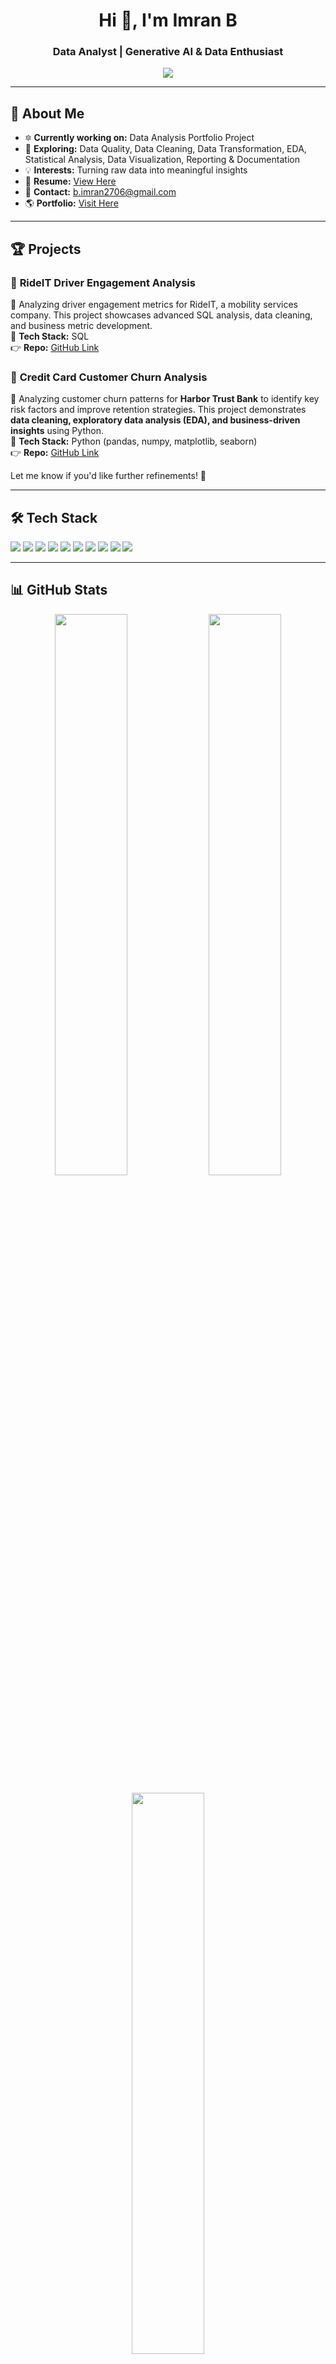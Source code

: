 <h1 align="center">Hi 👋, I'm Imran B</h1>
<h3 align="center">Data Analyst | Generative AI & Data Enthusiast</h3>

<p align="center">
  <img src="https://readme-typing-svg.herokuapp.com?color=F7B801&center=true&vCenter=true&lines=Data+Analyst;AI+%7C+ML+%7C+Cloud+Computing;Generative+AI+Explorer;Lifelong+Learner" />
</p>

---

## 🚀 About Me  

- 🔯 **Currently working on:** Data Analysis Portfolio Project  
- 🌱 **Exploring:** Data Quality, Data Cleaning, Data Transformation, EDA, Statistical Analysis, Data Visualization, Reporting & Documentation  
- 💡 **Interests:** Turning raw data into meaningful insights
- 📄 **Resume:** [View Here](https://drive.google.com/file/d/1JukN57pUgxFKpDxRh1sNC3bwoFPZkzCf/view?usp=sharing) 
- 💌 **Contact:** b.imran2706@gmail.com  
- 🌎 **Portfolio:** [Visit Here](https://github.com/Imran2708/PortfolioProjects/tree/main)  

---

## 🏆 Projects  

### 🔹 **RideIT Driver Engagement Analysis**  
🚀 Analyzing driver engagement metrics for RideIT, a mobility services company. This project showcases advanced SQL analysis, data cleaning, and business metric development.  
🔹 **Tech Stack:** SQL  
👉 **Repo:** [GitHub Link](https://github.com/Imran2708/PortfolioProjects/tree/main/rideit)  

### 🔹 **Credit Card Customer Churn Analysis**  
🚀 Analyzing customer churn patterns for **Harbor Trust Bank** to identify key risk factors and improve retention strategies. This project demonstrates **data cleaning, exploratory data analysis (EDA), and business-driven insights** using Python.  
🔹 **Tech Stack:** Python (pandas, numpy, matplotlib, seaborn)  
👉 **Repo:** [GitHub Link](https://github.com/Imran2708/PortfolioProjects/tree/main/credit%20card%20customer%20churn)  

Let me know if you'd like further refinements! 🚀

---

## 🛠 Tech Stack  

<p align="left">
  <img src="https://img.shields.io/badge/SQL-%230075C8.svg?&style=for-the-badge&logo=Microsoft-SQL-Server&logoColor=white" />
  <img src="https://img.shields.io/badge/Excel-%2300A651.svg?&style=for-the-badge&logo=Microsoft-Excel&logoColor=white" />
  <img src="https://img.shields.io/badge/Power%20BI-%23F2C811.svg?&style=for-the-badge&logo=Power-BI&logoColor=black" />
  <img src="https://img.shields.io/badge/Python-%2314354C.svg?&style=for-the-badge&logo=python&logoColor=white" />
  <img src="https://img.shields.io/badge/Data%20Analysis-%23FF6F00.svg?&style=for-the-badge&logo=data&logoColor=white" />
  <img src="https://img.shields.io/badge/Statistical%20Analysis-%234285F4.svg?&style=for-the-badge&logo=statistics&logoColor=white" />
  <img src="https://img.shields.io/badge/Pandas-%23150458.svg?&style=for-the-badge&logo=pandas&logoColor=white" />
  <img src="https://img.shields.io/badge/NumPy-%23013243.svg?&style=for-the-badge&logo=numpy&logoColor=white" />
  <img src="https://img.shields.io/badge/Matplotlib-%23000000.svg?&style=for-the-badge&logo=matplotlib&logoColor=white" />
  <img src="https://img.shields.io/badge/Azure-%230072C6.svg?&style=for-the-badge&logo=microsoft-azure&logoColor=white" />
</p>

---

## 📊 GitHub Stats  

<p align="center">
  <img src="https://github-readme-stats.vercel.app/api?username=Imran2708&show_icons=true&theme=radical" width="48%" />
  <img src="https://github-readme-streak-stats.herokuapp.com/?user=Imran2708&theme=radical" width="48%" />
</p>

<p align="center">
  <img src="https://github-readme-stats.vercel.app/api/top-langs?username=Imran2708&show_icons=true&layout=compact&theme=radical" width="48%" />
</p>

---

## 🏆 Certifications  

- 📝 **Microsoft Certified: Azure AI Fundamentals**  
- 📝 **Microsoft Power BI Data Analyst Associate Certificate**  

---

## 🌍 Connect with Me  

<p align="left">
  <a href="https://www.linkedin.com/in/imran-b-18601717b/" target="blank">
    <img src="https://img.shields.io/badge/LinkedIn-Connect-blue?style=for-the-badge&logo=linkedin" alt="LinkedIn"/>
  </a>  
  <a href="https://github.com/imran2708" target="blank">
    <img src="https://img.shields.io/badge/GitHub-Follow-black?style=for-the-badge&logo=github" alt="GitHub"/>
  </a>  
  <a href="https://instagram.com/simply.immu" target="blank">
    <img src="https://img.shields.io/badge/Instagram-Follow-pink?style=for-the-badge&logo=instagram" alt="Instagram"/>
  </a>  
  <a href="mailto:b.imran2706@gmail.com">
    <img src="https://img.shields.io/badge/Email-Contact-red?style=for-the-badge&logo=gmail" alt="Email"/>
  </a>  
</p>

---

🌟 **If you like my portfolio, give it a star!** 🌟
